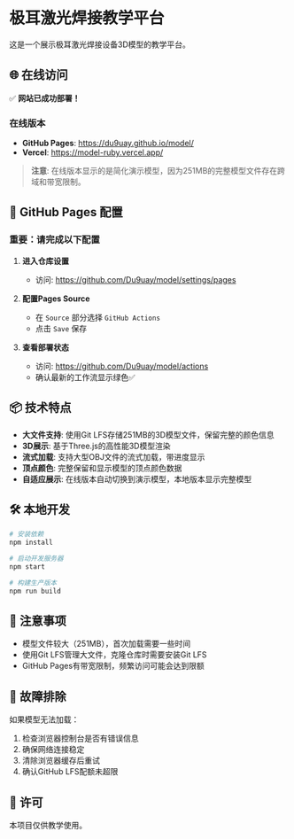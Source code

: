 # 极耳激光焊接教学平台

这是一个展示极耳激光焊接设备3D模型的教学平台。

## 🌐 在线访问

✅ **网站已成功部署！**

### 在线版本
- **GitHub Pages**: https://du9uay.github.io/model/
- **Vercel**: https://model-ruby.vercel.app/

> **注意**: 在线版本显示的是简化演示模型，因为251MB的完整模型文件存在跨域和带宽限制。

## 🚀 GitHub Pages 配置

### 重要：请完成以下配置

1. **进入仓库设置**
   - 访问: https://github.com/Du9uay/model/settings/pages
   
2. **配置Pages Source**
   - 在 `Source` 部分选择 `GitHub Actions`
   - 点击 `Save` 保存

3. **查看部署状态**
   - 访问: https://github.com/Du9uay/model/actions
   - 确认最新的工作流显示绿色✅

## 📦 技术特点

- **大文件支持**: 使用Git LFS存储251MB的3D模型文件，保留完整的颜色信息
- **3D展示**: 基于Three.js的高性能3D模型渲染
- **流式加载**: 支持大型OBJ文件的流式加载，带进度显示
- **顶点颜色**: 完整保留和显示模型的顶点颜色数据
- **自适应展示**: 在线版本自动切换到演示模型，本地版本显示完整模型

## 🛠️ 本地开发

```bash
# 安装依赖
npm install

# 启动开发服务器
npm start

# 构建生产版本
npm run build
```

## 📝 注意事项

- 模型文件较大（251MB），首次加载需要一些时间
- 使用Git LFS管理大文件，克隆仓库时需要安装Git LFS
- GitHub Pages有带宽限制，频繁访问可能会达到限额

## 🔧 故障排除

如果模型无法加载：
1. 检查浏览器控制台是否有错误信息
2. 确保网络连接稳定
3. 清除浏览器缓存后重试
4. 确认GitHub LFS配额未超限

## 📄 许可

本项目仅供教学使用。